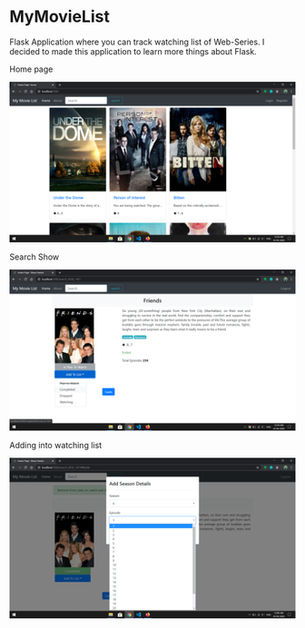 # MyMovieList
Flask Application where you can track watching list of Web-Series. I decided to made this application to learn more things about Flask.

<p>Home page</p>
<img src="img/Screenshot (20).png"></img>

<p>Search Show</p>
<img src="img/Screenshot (21).png"></img>

<p>Adding into watching list</p>
<img src="img/Screenshot (22).png"></img>
